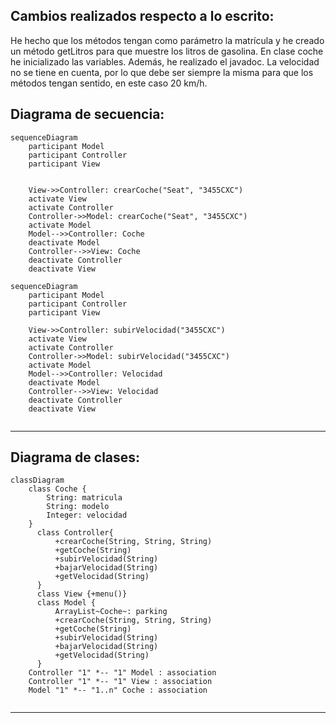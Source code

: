 ## Cambios realizados respecto a lo escrito:
He hecho que los métodos tengan como parámetro la matrícula y he creado un método getLitros para que muestre los litros de gasolina.
En clase coche he inicializado las variables. Además, he realizado el javadoc. La velocidad no se tiene en cuenta, por lo que debe ser siempre la misma para que los métodos tengan sentido, en este caso 20 km/h.



## Diagrama de secuencia:

```mermaid
sequenceDiagram
    participant Model
    participant Controller
    participant View

    
    View->>Controller: crearCoche("Seat", "3455CXC")
    activate View
    activate Controller
    Controller->>Model: crearCoche("Seat", "3455CXC")
    activate Model
    Model-->>Controller: Coche
    deactivate Model
    Controller-->>View: Coche
    deactivate Controller
    deactivate View

```

```mermaid
sequenceDiagram
    participant Model
    participant Controller
    participant View

    View->>Controller: subirVelocidad("3455CXC")
    activate View
    activate Controller
    Controller->>Model: subirVelocidad("3455CXC")
    activate Model
    Model-->>Controller: Velocidad
    deactivate Model
    Controller-->>View: Velocidad
    deactivate Controller
    deactivate View
    
```


---
## Diagrama de clases:

```mermaid
classDiagram
    class Coche {
        String: matricula
        String: modelo
        Integer: velocidad
    }
      class Controller{
          +crearCoche(String, String, String)
          +getCoche(String)
          +subirVelocidad(String)
          +bajarVelocidad(String)
          +getVelocidad(String)
      }
      class View {+menu()}
      class Model {
          ArrayList~Coche~: parking
          +crearCoche(String, String, String)
          +getCoche(String)
          +subirVelocidad(String)
          +bajarVelocidad(String)
          +getVelocidad(String)
      }
    Controller "1" *-- "1" Model : association
    Controller "1" *-- "1" View : association
    Model "1" *-- "1..n" Coche : association
      
```

---



